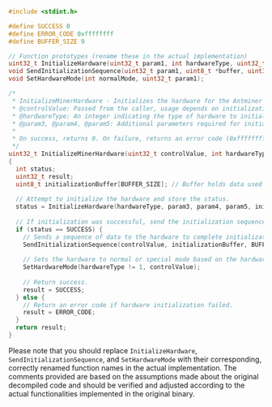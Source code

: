 ```c
#include <stdint.h>

#define SUCCESS 0
#define ERROR_CODE 0xffffffff
#define BUFFER_SIZE 9

// Function prototypes (rename these in the actual implementation)
uint32_t InitializeHardware(uint32_t param1, int hardwareType, uint32_t param3, uint32_t param4, uint8_t *buffer);
void SendInitializationSequence(uint32_t param1, uint8_t *buffer, uint32_t bufferSize);
void SetHardwareMode(int normalMode, uint32_t param1);

/*
 * InitializeMinerHardware - Initializes the hardware for the Antminer based on the given parameters.
 * @controlValue: Passed from the caller, usage depends on initialization sequence.
 * @hardwareType: An integer indicating the type of hardware to initialize.
 * @param3, @param4, @param5: Additional parameters required for initializing the hardware.
 *
 * On success, returns 0. On failure, returns an error code (0xffffffff).
 */
uint32_t InitializeMinerHardware(uint32_t controlValue, int hardwareType, uint32_t param3, uint32_t param4, uint32_t param5)
{
  int status;
  uint32_t result;
  uint8_t initializationBuffer[BUFFER_SIZE]; // Buffer holds data used in the initialization process.
  
  // Attempt to initialize the hardware and store the status.
  status = InitializeHardware(hardwareType, param3, param4, param5, initializationBuffer);
  
  // If initialization was successful, send the initialization sequence and set the hardware mode.
  if (status == SUCCESS) {
    // Sends a sequence of data to the hardware to complete initialization.
    SendInitializationSequence(controlValue, initializationBuffer, BUFFER_SIZE);
    
    // Sets the hardware to normal or special mode based on the hardwareType value.
    SetHardwareMode(hardwareType != 1, controlValue);
    
    // Return success.
    result = SUCCESS;
  } else {
    // Return an error code if hardware initialization failed.
    result = ERROR_CODE;
  }
  return result;
}
```

Please note that you should replace `InitializeHardware`, `SendInitializationSequence`, and `SetHardwareMode` with their corresponding, correctly renamed function names in the actual implementation. The comments provided are based on the assumptions made about the original decompiled code and should be verified and adjusted according to the actual functionalities implemented in the original binary.